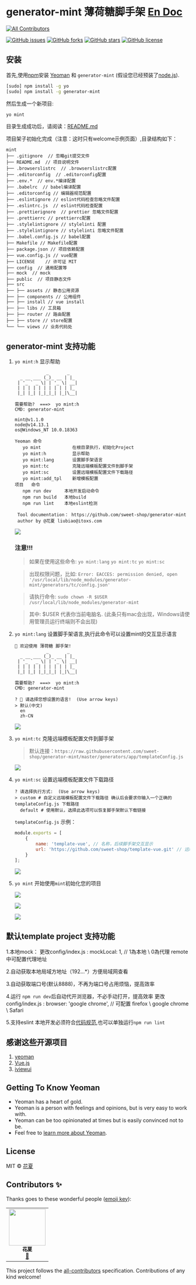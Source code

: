 # generator-mint 薄荷糖脚手架 [En Doc](./README_EN.md)
<!-- ALL-CONTRIBUTORS-BADGE:START - Do not remove or modify this section -->
[![All Contributors](https://img.shields.io/badge/all_contributors-1-orange.svg?style=flat-square)](#contributors-)
<!-- ALL-CONTRIBUTORS-BADGE:END -->

[![GitHub issues](https://img.shields.io/github/issues/sweet-shop/generator-mint.svg)](https://github.com/sweet-shop/generator-mint/issues)
[![GitHub forks](https://img.shields.io/github/forks/sweet-shop/generator-mint.svg)](https://github.com/sweet-shop/generator-mint/network)
[![GitHub stars](https://img.shields.io/github/stars/sweet-shop/generator-mint.svg)](https://github.com/sweet-shop/generator-mint/stargazers)
[![GitHub license](https://img.shields.io/github/license/sweet-shop/generator-mint.svg)](https://github.com/sweet-shop/generator-mint/blob/master/LICENSE)

## 安装

首先,使用[npm](https://www.npmjs.com/)安装 [Yeoman](http://yeoman.io) 和 `generator-mint` (假设您已经预装了[node.js](https://nodejs.org/)).

```bash
[sudo] npm install -g yo
[sudo] npm install -g generator-mint
```

然后生成一个新项目:

```bash
yo mint
```
目录生成成功后，请阅读：[README.md](https://github.com/sweet-shop/generator-mint/blob/master/generators/app/templates/README.md)

项目架子初始化完成（注意：这时只有welcome示例页面）,目录结构如下：

    mint
    ├── .gitignore  // 忽略git提交文件
    ├── README.md  // 项目说明文件
    ├── .browserslistrc  // .browserslistrc配置
    ├── .editorconfig  // .editorconfig配置
    ├── .env.*  // env.*编译配置
    ├── .babelrc  // babel编译配置
    ├── .editorconfig // 编辑器规范配置
    ├── .eslintignore // eslint代码检查忽略文件配置
    ├── .eslintrc.js  // eslint代码检查配置
    ├── .prettierignore  // prettier 忽略文件配置
    ├── .prettierrc // prettierrc配置
    ├── .stylelintignore // stylelinti 配置
    ├── .stylelintignore // stylelinti 忽略文件配置
    ├── .babel.config.js // babel配置
    ├── Makefile // Makefile配置
    ├── package.json // 项目依赖配置
    ├── vue.config.js // vue配置
    ├── LICENSE    // 许可证 MIT
    ├── config  // 通用配置等
    ├── mock  // mock
    ├── public  // 项目静态文件
    ├── src
    ├── ├── assets // 静态公用资源
    ├── ├── components // 公用组件
    ├── ├── install // vue install
    ├── ├── libs // 工具箱
    ├── ├── router // 路由配置
    ├── ├── store // store配置
    └── └── views // 业务代码处

## generator-mint 支持功能

1. `yo mint:h`        显示帮助

   ```shell
               _       _
     _ __ ___ (_)_ __ | |_
    | '_ ` _ \| | '_ \| __|
    | | | | | | | | | | |_
    |_| |_| |_|_|_| |_|\__|
   
   需要帮助?  ===>  yo mint:h
   CMD: generator-mint
   
   mint@v1.1.0
   node@v14.13.1
   os@Windows_NT 10.0.18363
   
   Yeoman 命令
      yo mint            在根目录执行，初始化Project
      yo mint:h          显示帮助
      yo mint:lang       设置脚手架语言
      yo mint:tc         克隆远端模板配置文件到脚手架
      yo mint:sc         设置远端模板配置文件下载路径
      yo mint:add_tpl    新增模板配置
   项目   命令
      npm run dev     本地开发启动命令
      npm run build   本地build
      npm run lint    本地eslint检测
    
    Tool documentation： https://github.com/sweet-shop/generator-mint
    author by @花夏 liubiao@itoxs.com
   ```

   ![](https://sweet-shop.github.io/obs/generator-mint/yo-mint-h.gif)

   ### 注意!!!
   
   > 如果在使用这些命令: `yo mint:lang` `yo mint:tc` `yo mint:sc`
   
   > 出现权限问题，比如: `Error: EACCES: permission denied, open '/usr/local/lib/node_modules/generator-mint/generators/tc/config.json'`

   > 请执行命令: `sudo chown -R $USER  /usr/local/lib/node_modules/generator-mint`
   
   > 其中: $USER 代表你当前电脑名. (此条只有mac会出现，Windows请使用管理员运行终端则不会出现)

2. `yo mint:lang`  设置脚手架语言,执行此命令可以设置mint的交互显示语言

   ```
   🌺 欢迎使用 薄荷糖 脚手架!
               _       _
     _ __ ___ (_)_ __ | |_
    | '_ ` _ \| | '_ \| __|
    | | | | | | | | | | |_
    |_| |_| |_|_|_| |_|\__|
   
   需要帮助?  ===>  yo mint:h
   CMD: generator-mint
   
   ? ️‍🌈 请选择您想设置的语言!  (Use arrow keys)
   > 默认(中文)
     en
     zh-CN
   ```

   ![](https://sweet-shop.github.io/obs/generator-mint/yo-mint-lang.gif)

3. `yo mint:tc`      克隆远端模板配置文件到脚手架

   > 默认连接：`https://raw.githubusercontent.com/sweet-shop/generator-mint/master/generators/app/templateConfig.js`

   

   ![](https://sweet-shop.github.io/obs/generator-mint/yo-mint-tc.gif)

4. `yo mint:sc`      设置远端模板配置文件下载路径

   ```shell
   ? 请选择执行方式:  (Use arrow keys)
   > custom # 自定义远端模板配置文件下载路径 确认后会要求你输入一个正确的 templateConfig.js 下载路径
     default # 使用默认，选择此选项可以恢复脚手架默认下载链接
   ```

   `templateConfig.js` 示例：

   ```javascript
   module.exports = [
       {
           name: 'template-vue', // 名称，后续脚手架交互显示
           url: 'https://github.com/sweet-shop/template-vue.git' // 远端维护的模板，必须git [github | gitlab]
       }
   ];
   
   ```

   ![](https://sweet-shop.github.io/obs/generator-mint/yo-mint-sc.gif)

5. `yo mint`            开始使用`mint`初始化您的项目

   ![](https://sweet-shop.github.io/obs/generator-mint/yo-mint.gif)

   ![](https://sweet-shop.github.io/obs/generator-mint/yo-mint-tpl.gif)

   ![](https://sweet-shop.github.io/obs/generator-mint/yo-mint-user-defined.gif)

## 默认template project 支持功能

1.本地mock： 更改config/index.js : mockLocal: 1, // 1為本地 \ 0為代理 remote中可配置代理地址

2.自动获取本地局域方地址（192.*.*.*）方便局域网查看

3.自动获取端口号(默认8888)，不再为端口号占用烦恼，提高效率

4.运行 `npm run dev`后自动代开浏览器，不必手动打开，提高效率 更改config/index.js : browser: 'google chrome', // 可配置 firefox \ google chrome \ Safari

5.支持eslint 本地开发必须符合[代码规范](https://github.com/huarxia/standard),也可以单独运行`npm run lint`

## 感谢这些开源项目

1. [yeoman](http://yeomanjs.org/)
2. [Vue.js](https://cn.vuejs.org/)
3. [iviewui](https://www.iviewui.com/)

## Getting To Know Yeoman

 * Yeoman has a heart of gold.
 * Yeoman is a person with feelings and opinions, but is very easy to work with.
 * Yeoman can be too opinionated at times but is easily convinced not to be.
 * Feel free to [learn more about Yeoman](http://yeoman.io/).

## License

MIT © [花夏](http://www.huar.love)

## Contributors ✨

Thanks goes to these wonderful people ([emoji key](https://allcontributors.org/docs/en/emoji-key)):

<!-- ALL-CONTRIBUTORS-LIST:START - Do not remove or modify this section -->
<!-- prettier-ignore-start -->
<!-- markdownlint-disable -->
<table>
  <tr>
    <td align="center"><a href="https://huarxia.github.io/blog/"><img src="https://avatars0.githubusercontent.com/u/11221788?v=4" width="100px;" alt=""/><br /><sub><b> 花夏</b></sub></a><br /><a href="#design-huarxia" title="Design">🎨</a></td>
  </tr>
</table>

<!-- markdownlint-enable -->
<!-- prettier-ignore-end -->
<!-- ALL-CONTRIBUTORS-LIST:END -->

This project follows the [all-contributors](https://github.com/all-contributors/all-contributors) specification. Contributions of any kind welcome!
